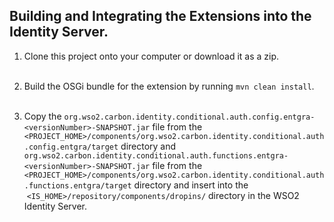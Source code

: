 ## Building and Integrating the Extensions into the Identity Server.

1. Clone this project onto your computer or download it as a zip. </br></br>

2. Build the OSGi bundle for the extension by running `mvn clean install`. </br></br>

3. Copy the `org.wso2.carbon.identity.conditional.auth.config.entgra-<versionNumber>-SNAPSHOT.jar` file 
from the `<PROJECT_HOME>/components/org.wso2.carbon.identity.conditional.auth.config.entgra/target` directory 
and `org.wso2.carbon.identity.conditional.auth.functions.entgra-<versionNumber>-SNAPSHOT.jar` file from the
`<PROJECT_HOME>/components/org.wso2.carbon.identity.conditional.auth.functions.entgra/target` directory and  insert 
into the  `<IS_HOME>/repository/components/dropins/` directory in the WSO2 Identity Server. </br></br>
